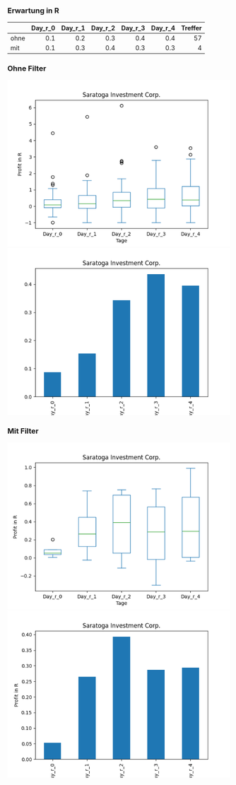 ### Erwartung in R
|      |   Day_r_0 |   Day_r_1 |   Day_r_2 |   Day_r_3 |   Day_r_4 |   Treffer |
|:-----|----------:|----------:|----------:|----------:|----------:|----------:|
| ohne |       0.1 |       0.2 |       0.3 |       0.4 |       0.4 |        57 |
| mit  |       0.1 |       0.3 |       0.4 |       0.3 |       0.3 |         4 |

### Ohne Filter
![image info](./data/SAR_box_all.png)
![image info](./data/SAR_median_all.png)

### Mit Filter
![image info](./data/SAR_box_filtered.png)
![image info](./data/SAR_median_filtered.png)